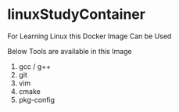 # linuxStudyContainer
For Learning Linux this Docker Image Can be Used

Below Tools are available in this Image

1. gcc / g++
2. git
3. vim
4. cmake
5. pkg-config

